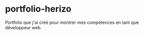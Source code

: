 # portfolio-herizo
Portfolio que j'ai créé pour montrer mes compétences en tant que développeur web.
